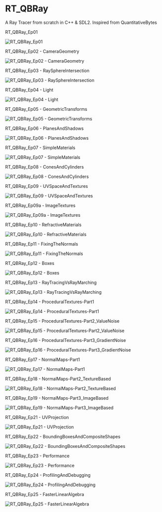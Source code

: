 # RT_QBRay
A Ray Tracer from scratch in C++ & SDL2. Inspired from QuantitativeBytes


RT_QBRay_Ep01

![RT_QBRay_Ep01](https://github.com/user-attachments/assets/dbf15ea2-b85e-40f2-a892-cc77a71dbbc4)


RT_QBRay_Ep02 - CameraGeometry

![RT_QBRay_Ep02 - CameraGeometry](https://github.com/user-attachments/assets/bed531fa-44c1-4485-b892-c9095c209c3e)


RT_QBRay_Ep03 - RaySphereIntersection

![RT_QBRay_Ep03 - RaySphereIntersection](https://github.com/user-attachments/assets/fe08a1b4-bde7-42fb-8b03-0992c76f13b0)


RT_QBRay_Ep04 - Light

![RT_QBRay_Ep04 - Light](https://github.com/user-attachments/assets/bd34ff44-1567-43f3-ae93-741dc8daa954)


RT_QBRay_Ep05 - GeometricTransforms

![RT_QBRay_Ep05 - GeometricTransforms](https://github.com/user-attachments/assets/fc71996e-ad2d-4b20-bfaf-1d0a80e0d0a7)


RT_QBRay_Ep06 - PlanesAndShadows

![RT_QBRay_Ep06 - PlanesAndShadows](https://github.com/user-attachments/assets/2984d4d7-3d78-44c9-8992-0e698597ebc4)


RT_QBRay_Ep07 - SimpleMaterials

![RT_QBRay_Ep07 - SimpleMaterials](https://github.com/user-attachments/assets/48f3b128-0ca5-4b14-9b22-d5dd37fd582e)


RT_QBRay_Ep08 - ConesAndCylinders

![RT_QBRay_Ep08 - ConesAndCylinders](https://github.com/user-attachments/assets/48c4d0a1-1222-4706-9e7f-7c4557215dbf)


RT_QBRay_Ep09 - UVSpaceAndTextures

![RT_QBRay_Ep09 - UVSpaceAndTextures](https://github.com/user-attachments/assets/235a1dbd-1a8d-4862-80dc-26362683063d)


RT_QBRay_Ep09a - ImageTextures

![RT_QBRay_Ep09a - ImageTextures](https://github.com/user-attachments/assets/17cab4d9-1e70-4a20-be36-4a3c374fe9d6)


RT_QBRay_Ep10 - RefractiveMaterials

![RT_QBRay_Ep10 - RefractiveMaterials](https://github.com/user-attachments/assets/3b7fdd60-832d-4369-9703-2a17ba5ae017)


RT_QBRay_Ep11 - FixingTheNormals

![RT_QBRay_Ep11 - FixingTheNormals](https://github.com/user-attachments/assets/2d10900e-061f-4138-8e8a-e6d96e34bf36)


RT_QBRay_Ep12 - Boxes

![RT_QBRay_Ep12 - Boxes](https://github.com/user-attachments/assets/57626e0a-05a4-4fa3-9498-03f8f57d78a7)


RT_QBRay_Ep13 - RayTracingVsRayMarching

![RT_QBRay_Ep13 - RayTracingVsRayMarching](https://github.com/user-attachments/assets/e5c3c5d4-d142-404c-b973-8d347445c60e)


RT_QBRay_Ep14 - ProceduralTextures-Part1

![RT_QBRay_Ep14 - ProceduralTextures-Part1](https://github.com/user-attachments/assets/ef569e1a-160a-4946-abb4-9086475844b9)


RT_QBRay_Ep15 - ProceduralTextures-Part2_ValueNoise

![RT_QBRay_Ep15 - ProceduralTextures-Part2_ValueNoise](https://github.com/user-attachments/assets/756b24a0-b0b2-4fdf-bdd9-7bc4866c991a)


RT_QBRay_Ep16 - ProceduralTextures-Part3_GradientNoise

![RT_QBRay_Ep16 - ProceduralTextures-Part3_GradientNoise](https://github.com/user-attachments/assets/279dc2a6-acb7-41a7-96df-024f1b74adab)


RT_QBRay_Ep17 - NormalMaps-Part1

![RT_QBRay_Ep17 - NormalMaps-Part1](https://github.com/user-attachments/assets/811f87df-8dc0-407d-b207-77e7a48dffd9)


RT_QBRay_Ep18 - NormalMaps-Part2_TextureBased

![RT_QBRay_Ep18 - NormalMaps-Part2_TextureBased](https://github.com/user-attachments/assets/8a364c0b-1402-4c5d-a970-2198496dd44f)


RT_QBRay_Ep19 - NormalMaps-Part3_ImageBased

![RT_QBRay_Ep19 - NormalMaps-Part3_ImageBased](https://github.com/user-attachments/assets/493569e0-5694-4604-8884-ba5ce2acf9cf)


RT_QBRay_Ep21 - UVProjection

![RT_QBRay_Ep21 - UVProjection](https://github.com/user-attachments/assets/ed14ce3d-89ef-492c-9763-561b9f7ac01c)


RT_QBRay_Ep22 - BoundingBoxesAndCompositeShapes

![RT_QBRay_Ep22 - BoundingBoxesAndCompositeShapes](https://github.com/user-attachments/assets/63661c5d-f32e-49a3-9562-54c1d21c4d3b)


RT_QBRay_Ep23 - Performance

![RT_QBRay_Ep23 - Performance](https://github.com/user-attachments/assets/fb1bb42d-e1e7-4184-9b2b-f4e125cb4b15)


RT_QBRay_Ep24 - ProfilingAndDebugging

![RT_QBRay_Ep24 - ProfilingAndDebugging](https://github.com/user-attachments/assets/0198cf88-11af-4c3d-93e1-0193ccc24d26)


RT_QBRay_Ep25 - FasterLinearAlgebra

![RT_QBRay_Ep25 - FasterLinearAlgebra](https://github.com/user-attachments/assets/9ed9f116-8813-4a4e-bf3d-c414908b7d60)
